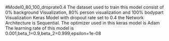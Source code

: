 #Model0_80_100_droprate0.4
The dataset used to train this model consist of 0% background Visualization, 80% person visualization and 100% bodypart Visualization
Keras Model with dropout rate set to 0.4
the Network Architecture is Sequential.
The optimizer used in this keras model is Adam
The learning rate of this model is 0.001,beta_1=0.9,beta_2=0.999,epsilon=1e-08
